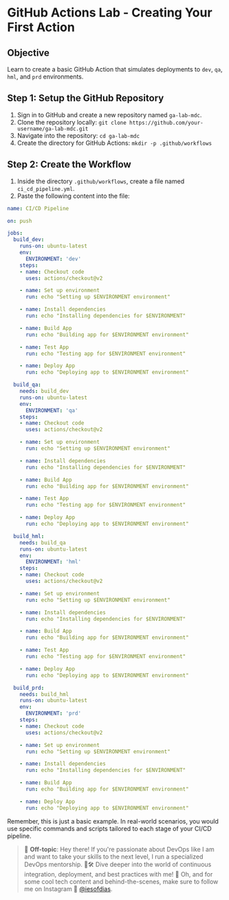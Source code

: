 # GitHub Actions Lab - Creating Your First Action

## Objective
Learn to create a basic GitHub Action that simulates deployments to `dev`, `qa`, `hml`, and `prd` environments.

## Step 1: Setup the GitHub Repository

1. Sign in to GitHub and create a new repository named `ga-lab-mdc`.
2. Clone the repository locally: `git clone https://github.com/your-username/ga-lab-mdc.git`
3. Navigate into the repository: `cd ga-lab-mdc`
4. Create the directory for GitHub Actions: `mkdir -p .github/workflows`

## Step 2: Create the Workflow

1. Inside the directory `.github/workflows`, create a file named `ci_cd_pipeline.yml`.
2. Paste the following content into the file:

```yaml
name: CI/CD Pipeline

on: push

jobs:
  build_dev:
    runs-on: ubuntu-latest
    env:
      ENVIRONMENT: 'dev'
    steps:
    - name: Checkout code
      uses: actions/checkout@v2

    - name: Set up environment
      run: echo "Setting up $ENVIRONMENT environment"

    - name: Install dependencies
      run: echo "Installing dependencies for $ENVIRONMENT"

    - name: Build App
      run: echo "Building app for $ENVIRONMENT environment"

    - name: Test App
      run: echo "Testing app for $ENVIRONMENT environment"

    - name: Deploy App
      run: echo "Deploying app to $ENVIRONMENT environment"

  build_qa:
    needs: build_dev
    runs-on: ubuntu-latest
    env:
      ENVIRONMENT: 'qa'
    steps:
    - name: Checkout code
      uses: actions/checkout@v2

    - name: Set up environment
      run: echo "Setting up $ENVIRONMENT environment"

    - name: Install dependencies
      run: echo "Installing dependencies for $ENVIRONMENT"

    - name: Build App
      run: echo "Building app for $ENVIRONMENT environment"

    - name: Test App
      run: echo "Testing app for $ENVIRONMENT environment"

    - name: Deploy App
      run: echo "Deploying app to $ENVIRONMENT environment"

  build_hml:
    needs: build_qa
    runs-on: ubuntu-latest
    env:
      ENVIRONMENT: 'hml'
    steps:
    - name: Checkout code
      uses: actions/checkout@v2

    - name: Set up environment
      run: echo "Setting up $ENVIRONMENT environment"

    - name: Install dependencies
      run: echo "Installing dependencies for $ENVIRONMENT"

    - name: Build App
      run: echo "Building app for $ENVIRONMENT environment"

    - name: Test App
      run: echo "Testing app for $ENVIRONMENT environment"

    - name: Deploy App
      run: echo "Deploying app to $ENVIRONMENT environment"

  build_prd:
    needs: build_hml
    runs-on: ubuntu-latest
    env:
      ENVIRONMENT: 'prd'
    steps:
    - name: Checkout code
      uses: actions/checkout@v2

    - name: Set up environment
      run: echo "Setting up $ENVIRONMENT environment"

    - name: Install dependencies
      run: echo "Installing dependencies for $ENVIRONMENT"

    - name: Build App
      run: echo "Building app for $ENVIRONMENT environment"

    - name: Deploy App
      run: echo "Deploying app to $ENVIRONMENT environment"
```

Remember, this is just a basic example. In real-world scenarios, you would use specific commands and scripts tailored to each stage of your CI/CD pipeline.

> 🚨 **Off-topic**: Hey there! If you're passionate about DevOps like I am and want to take your skills to the next level, I run a specialized DevOps mentorship. 🧠🛠 Dive deeper into the world of continuous integration, deployment, and best practices with me! 🚀 Oh, and for some cool tech content and behind-the-scenes, make sure to follow me on Instagram 📸 [@iesofdias](https://www.instagram.com/iesofdias/).